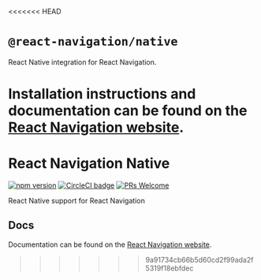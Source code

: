 <<<<<<< HEAD
# `@react-navigation/native`

React Native integration for React Navigation.

Installation instructions and documentation can be found on the [React Navigation website](https://reactnavigation.org/docs/getting-started/).
=======
# React Navigation Native

[![npm version](https://badge.fury.io/js/%40react-navigation%2Fnative.svg)](https://badge.fury.io/js/%40react-navigation%2Fnative) [![CircleCI badge](https://circleci.com/gh/react-navigation/native/tree/master.svg?style=shield)](https://circleci.com/gh/react-navigation/react-navigation-native/tree/master) [![PRs Welcome](https://img.shields.io/badge/PRs-welcome-brightgreen.svg)](https://reactnavigation.org/docs/contributing.html)

React Native support for React Navigation

## Docs

Documentation can be found on the [React Navigation website](https://reactnavigation.org/docs/getting-started.html).
>>>>>>> 9a91734cb66b5d60cd2f99ada2f5319f18ebfdec

